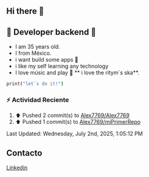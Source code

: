 ## Hi there 👋
 
## :wrench: Developer backend :wrench:</h2> 
* I am 35 years old.
* I from México.
* i want build some apps :rocket:
* i like my self learning any technology 
* I love músic and play :saxophone: ** i love the ritym´s ska**. 

```bash
print("let´s do it!")
```

### :zap: Actividad Reciente
<!--RECENT_ACTIVITY:start-->
1. ⬆️ Pushed 2 commit(s) to [Alex7769/Alex7769](https://github.com/Alex7769/Alex7769)<br>
2. ⬆️ Pushed 1 commit(s) to [Alex7769/miPrimerRepo](https://github.com/Alex7769/miPrimerRepo)<br>
<!--RECENT_ACTIVITY:end-->
<!--RECENT_ACTIVITY:last_update-->
Last Updated: Wednesday, July 2nd, 2025, 1:05:12 PM
<!--RECENT_ACTIVITY:last_update_end-->

<!-- Proyectos recientes-->
<!-- -->
##  Contacto
[Linkedin](https://www.linkedin.com/in/erick-alejandro-ramirez-02615798/) 

<!--
**Alex7769/Alex7769** is a ✨ _special_ ✨ repository because its `README.md` (this file) appears on your GitHub profile.

Here are some ideas to get you started:

- 🔭 I’m currently working on ...
- 🌱 I’m currently learning ...
- 👯 I’m looking to collaborate on ...
- 🤔 I’m looking for help with ...
- 💬 Ask me about ...
- 📫 How to reach me: ...
- 😄 Pronouns: ...
- ⚡ Fun fact: ...
https://github-readme-stats.vercel.app/api?username=Alex7769&icons=true --Grafico de actividades
-->

